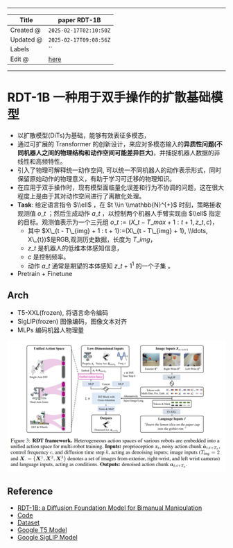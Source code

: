 -----

| Title     | paper RDT-1B                                          |
| --------- | ----------------------------------------------------- |
| Created @ | `2025-02-17T02:10:50Z`                                |
| Updated @ | `2025-02-17T09:08:56Z`                                |
| Labels    | \`\`                                                  |
| Edit @    | [here](https://github.com/junxnone/aiwiki/issues/507) |

-----

# RDT-1B 一种用于双手操作的扩散基础模型

  - 以扩散模型(DiTs)为基础，能够有效表征多模态，
  - 通过可扩展的 Transformer
    的创新设计，来应对多模态输入的**异质性问题(不同机器人之间的物理结构和动作空间可能差异巨大)**，并捕捉机器人数据的非线性和高频特性。
  - 引入了物理可解释统一动作空间, 可以统一不同机器人的动作表示形式，同时保留原始动作的物理意义，有助于学习可迁移的物理知识。
  - 在应用于双手操作时，现有模型面临量化误差和行为不协调的问题，这在很大程度上是由于其对动作空间进行了离散化处理。
  - **Task**: 给定语言指令 $\\ell$ ，在 $t \\in \\mathbb{N}^{+}$ 时刻，策略接收观测值
    $o\_{t}$ ；然后生成动作 $a\_{t}$ ，以控制两个机器人手臂实现由 $\\ell$ 指定的目标。观测值表示为一个三元组
    $o\_{t}:=(X\_{t - T\_{max} + 1 : t + 1}, z\_{t}, c)$，
      - 其中 $X\_{t - T\_{img} + 1 : t + 1}:=(X\_{t - T\_{img} + 1},
        \\ldots, X\_{t})$是RGB,观测历史数据，长度为 $T\_{img}$，
      - $z\_t$ 是机器人的低维本体感知信息，
      - $c$ 是控制频率。
      - 动作 $a\_t$ 通常是期望的本体感知 $z\_{t + 1}^1$ 的一个子集 。
  - Pretrain + Finetune

## Arch

  - T5-XXL(frozen), 将语言命令编码
  - SigLIP(frozen) 图像编码，图像文本对齐
  - MLPs 编码机器人物理量

![Image](media/e6d59ae6716bc1c3ab9bffb068824402ce876bd8.png)

## Reference

  - [RDT-1B: a Diffusion Foundation Model for Bimanual
    Manipulation](https://arxiv.org/pdf/2410.07864)
  - [Code](https://github.com/thu-ml/RoboticsDiffusionTransformer)
  - [Dataset](https://huggingface.co/datasets/robotics-diffusion-transformer/rdt-ft-data)
  - [Google T5
    Model](https://huggingface.co/google/t5-v1_1-xxl/tree/main)
  - [Google SigLIP
    Model](https://huggingface.co/google/siglip-so400m-patch14-384/tree/main)
